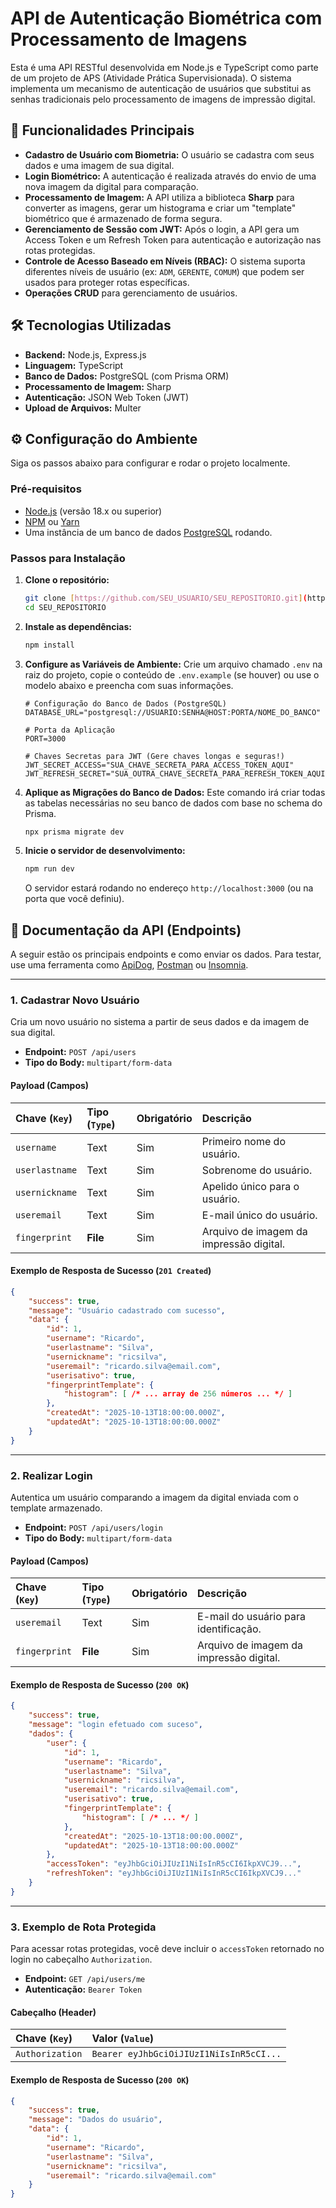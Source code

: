 # API de Autenticação Biométrica com Processamento de Imagens

Esta é uma API RESTful desenvolvida em Node.js e TypeScript como parte de um projeto de APS (Atividade Prática Supervisionada). O sistema implementa um mecanismo de autenticação de usuários que substitui as senhas tradicionais pelo processamento de imagens de impressão digital.

## 🚀 Funcionalidades Principais

-   **Cadastro de Usuário com Biometria:** O usuário se cadastra com seus dados e uma imagem de sua digital.
-   **Login Biométrico:** A autenticação é realizada através do envio de uma nova imagem da digital para comparação.
-   **Processamento de Imagem:** A API utiliza a biblioteca **Sharp** para converter as imagens, gerar um histograma e criar um "template" biométrico que é armazenado de forma segura.
-   **Gerenciamento de Sessão com JWT:** Após o login, a API gera um Access Token e um Refresh Token para autenticação e autorização nas rotas protegidas.
-   **Controle de Acesso Baseado em Níveis (RBAC):** O sistema suporta diferentes níveis de usuário (ex: `ADM`, `GERENTE`, `COMUM`) que podem ser usados para proteger rotas específicas.
-   **Operações CRUD** para gerenciamento de usuários.

## 🛠️ Tecnologias Utilizadas

-   **Backend:** Node.js, Express.js
-   **Linguagem:** TypeScript
-   **Banco de Dados:** PostgreSQL (com Prisma ORM)
-   **Processamento de Imagem:** Sharp
-   **Autenticação:** JSON Web Token (JWT)
-   **Upload de Arquivos:** Multer

## ⚙️ Configuração do Ambiente

Siga os passos abaixo para configurar e rodar o projeto localmente.

### Pré-requisitos

-   [Node.js](https://nodejs.org/en/) (versão 18.x ou superior)
-   [NPM](https://www.npmjs.com/) ou [Yarn](https://yarnpkg.com/)
-   Uma instância de um banco de dados [PostgreSQL](https://www.postgresql.org/) rodando.

### Passos para Instalação

1.  **Clone o repositório:**
    ```bash
    git clone [https://github.com/SEU_USUARIO/SEU_REPOSITORIO.git](https://github.com/SEU_USUARIO/SEU_REPOSITORIO.git)
    cd SEU_REPOSITORIO
    ```

2.  **Instale as dependências:**
    ```bash
    npm install
    ```

3.  **Configure as Variáveis de Ambiente:**
    Crie um arquivo chamado `.env` na raiz do projeto, copie o conteúdo de `.env.example` (se houver) ou use o modelo abaixo e preencha com suas informações.

    ```env
    # Configuração do Banco de Dados (PostgreSQL)
    DATABASE_URL="postgresql://USUARIO:SENHA@HOST:PORTA/NOME_DO_BANCO"

    # Porta da Aplicação
    PORT=3000

    # Chaves Secretas para JWT (Gere chaves longas e seguras!)
    JWT_SECRET_ACCESS="SUA_CHAVE_SECRETA_PARA_ACCESS_TOKEN_AQUI"
    JWT_REFRESH_SECRET="SUA_OUTRA_CHAVE_SECRETA_PARA_REFRESH_TOKEN_AQUI"
    ```

4.  **Aplique as Migrações do Banco de Dados:**
    Este comando irá criar todas as tabelas necessárias no seu banco de dados com base no schema do Prisma.
    ```bash
    npx prisma migrate dev
    ```

5.  **Inicie o servidor de desenvolvimento:**
    ```bash
    npm run dev
    ```
    O servidor estará rodando no endereço `http://localhost:3000` (ou na porta que você definiu).

## 📄 Documentação da API (Endpoints)

A seguir estão os principais endpoints e como enviar os dados. Para testar, use uma ferramenta como [ApiDog](https://apidog.com/), [Postman](https://www.postman.com/) ou [Insomnia](https://insomnia.rest/).

---

### 1. Cadastrar Novo Usuário

Cria um novo usuário no sistema a partir de seus dados e da imagem de sua digital.

-   **Endpoint:** `POST /api/users`
-   **Tipo do Body:** `multipart/form-data`

#### Payload (Campos)

| Chave (`Key`)  | Tipo (`Type`) | Obrigatório | Descrição                               |
| :------------- | :------------ | :---------- | :-------------------------------------- |
| `username`     | Text          | Sim         | Primeiro nome do usuário.               |
| `userlastname` | Text          | Sim         | Sobrenome do usuário.                   |
| `usernickname` | Text          | Sim         | Apelido único para o usuário.           |
| `useremail`    | Text          | Sim         | E-mail único do usuário.                |
| `fingerprint`  | **File** | Sim         | Arquivo de imagem da impressão digital. |

#### Exemplo de Resposta de Sucesso (`201 Created`)

```json
{
    "success": true,
    "message": "Usuário cadastrado com sucesso",
    "data": {
        "id": 1,
        "username": "Ricardo",
        "userlastname": "Silva",
        "usernickname": "ricsilva",
        "useremail": "ricardo.silva@email.com",
        "userisativo": true,
        "fingerprintTemplate": {
            "histogram": [ /* ... array de 256 números ... */ ]
        },
        "createdAt": "2025-10-13T18:00:00.000Z",
        "updatedAt": "2025-10-13T18:00:00.000Z"
    }
}
```

---

### 2. Realizar Login

Autentica um usuário comparando a imagem da digital enviada com o template armazenado.

-   **Endpoint:** `POST /api/users/login`
-   **Tipo do Body:** `multipart/form-data`

#### Payload (Campos)

| Chave (`Key`)  | Tipo (`Type`) | Obrigatório | Descrição                               |
| :------------- | :------------ | :---------- | :-------------------------------------- |
| `useremail`    | Text          | Sim         | E-mail do usuário para identificação.   |
| `fingerprint`  | **File** | Sim         | Arquivo de imagem da impressão digital. |

#### Exemplo de Resposta de Sucesso (`200 OK`)

```json
{
    "success": true,
    "message": "login efetuado com suceso",
    "dados": {
        "user": {
            "id": 1,
            "username": "Ricardo",
            "userlastname": "Silva",
            "usernickname": "ricsilva",
            "useremail": "ricardo.silva@email.com",
            "userisativo": true,
            "fingerprintTemplate": {
                "histogram": [ /* ... */ ]
            },
            "createdAt": "2025-10-13T18:00:00.000Z",
            "updatedAt": "2025-10-13T18:00:00.000Z"
        },
        "accessToken": "eyJhbGciOiJIUzI1NiIsInR5cCI6IkpXVCJ9...",
        "refreshToken": "eyJhbGciOiJIUzI1NiIsInR5cCI6IkpXVCJ9..."
    }
}
```

---

### 3. Exemplo de Rota Protegida

Para acessar rotas protegidas, você deve incluir o `accessToken` retornado no login no cabeçalho `Authorization`.

-   **Endpoint:** `GET /api/users/me`
-   **Autenticação:** `Bearer Token`

#### Cabeçalho (Header)

| Chave (`Key`)     | Valor (`Value`)                        |
| :---------------- | :------------------------------------- |
| `Authorization`   | `Bearer eyJhbGciOiJIUzI1NiIsInR5cCI...` |

#### Exemplo de Resposta de Sucesso (`200 OK`)

```json
{
    "success": true,
    "message": "Dados do usuário",
    "data": {
        "id": 1,
        "username": "Ricardo",
        "userlastname": "Silva",
        "usernickname": "ricsilva",
        "useremail": "ricardo.silva@email.com"
    }
}
```